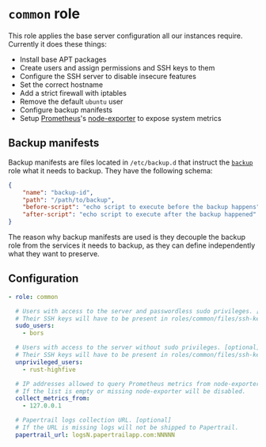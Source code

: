 # `common` role

This role applies the base server configuration all our instances require.
Currently it does these things:

* Install base APT packages
* Create users and assign permissions and SSH keys to them
* Configure the SSH server to disable insecure features
* Set the correct hostname
* Add a strict firewall with iptables
* Remove the default `ubuntu` user
* Configure backup manifests
* Setup [Prometheus]'s [node-exporter] to expose system metrics

[Prometheus]: https://prometheus.io
[node-exporter]: https://github.com/prometheus/node_exporter

## Backup manifests

Backup manifests are files located in `/etc/backup.d` that instruct the
[`backup`](../backup/README.md) role what it needs to backup. They have the
following schema:

```json
{
    "name": "backup-id",
    "path": "/path/to/backup",
    "before-script": "echo script to execute before the backup happens",
    "after-script": "echo script to execute after the backup happened"
}
```

The reason why backup manifests are used is they decouple the backup role from
the services it needs to backup, as they can define independently what they
want to preserve.

## Configuration

```yaml
- role: common

  # Users with access to the server and passwordless sudo privileges. [optional]
  # Their SSH keys will have to be present in roles/common/files/ssh-keys/${user}.pub
  sudo_users:
    - bors

  # Users with access to the server without sudo privileges. [optional]
  # Their SSH keys will have to be present in roles/common/files/ssh-keys/${user}.pub
  unprivileged_users:
    - rust-highfive

  # IP addresses allowed to query Prometheus metrics from node-exporter. [optional]
  # If the list is empty or missing node-exporter will be disabled.
  collect_metrics_from:
    - 127.0.0.1

  # Papertrail logs collection URL. [optional]
  # If the URL is missing logs will not be shipped to Papertrail.
  papertrail_url: logsN.papertrailapp.com:NNNNN
```
